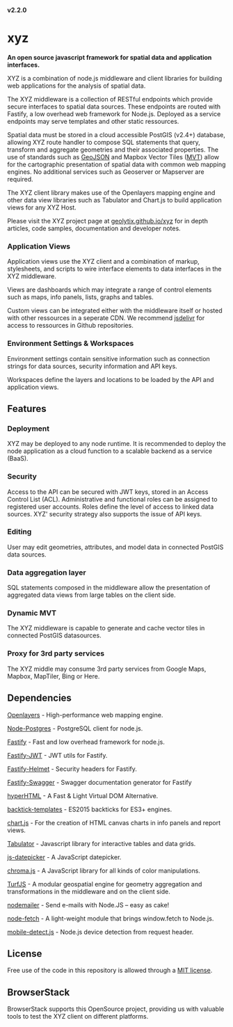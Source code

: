 **v2.2.0**

# xyz

**An open source javascript framework for spatial data and application interfaces.**

XYZ is a combination of node.js middleware and client libraries for building web applications for the analysis of spatial data.

The XYZ middleware is a collection of RESTful endpoints which provide secure interfaces to spatial data sources. These endpoints are routed with Fastify, a low overhead web framework for Node.js. Deployed as a service endpoints may serve templates and other static ressources.

Spatial data must be stored in a cloud accessible PostGIS (v2.4+) database, allowing XYZ route handler to compose SQL statements that query, transform and aggregate geometries and their associated properties. The use of standards such as [GeoJSON](https://tools.ietf.org/html/rfc7946) and Mapbox Vector Tiles ([MVT](https://docs.mapbox.com/vector-tiles/specification/)) allow for the cartographic presentation of spatial data with common web mapping engines. No additional services such as Geoserver or Mapserver are required.

The XYZ client library makes use of the Openlayers mapping engine and other data view libraries such as Tabulator and Chart.js to build application views for any XYZ Host.

Please visit the XYZ project page at [geolytix.github.io/xyz](https://geolytix.github.io/xyz/) for in depth articles, code samples, documentation and developer notes.

### Application Views

Application views use the XYZ client and a combination of markup, stylesheets, and scripts to wire interface elements to data interfaces in the XYZ middleware.

Views are dashboards which may integrate a range of control elements such as maps, info panels, lists, graphs and tables.

Custom views can be integrated either with the middleware itself or hosted with other ressources in a seperate CDN. We recommend [jsdelivr](https://www.jsdelivr.com/) for access to ressources in Github repositories.

### Environment Settings & Workspaces

Environment settings contain sensitive information such as connection strings for data sources, security information and API keys.

Workspaces define the layers and locations to be loaded by the API and application views.

## Features

### Deployment

XYZ may be deployed to any node runtime. It is recommended to deploy the node application as a cloud function to a scalable backend as a service (BaaS).

### Security

Access to the API can be secured with JWT keys, stored in an Access Control List (ACL). Administrative and functional roles can be assigned to registered user accounts. Roles define the level of access to linked data sources. XYZ' security strategy also supports the issue of API keys.

### Editing

User may edit geometries, attributes, and model data in connected PostGIS data sources.

### Data aggregation layer

SQL statements composed in the middleware allow the presentation of aggregated data views from large tables on the client side.

### Dynamic MVT

The XYZ middleware is capable to generate and cache vector tiles in connected PostGIS datasources.

### Proxy for 3rd party services

The XYZ middle may consume 3rd party services from Google Maps, Mapbox, MapTiler, Bing or Here.


## Dependencies

[Openlayers](https://github.com/openlayers/openlayers) - High-performance web mapping engine.

[Node-Postgres](https://github.com/brianc/node-postgres) - PostgreSQL client for node.js.

[Fastify](https://github.com/fastify/fastify) - Fast and low overhead framework for node.js.

[Fastify-JWT](https://github.com/fastify/fastify-jwt) - JWT utils for Fastify.

[Fastify-Helmet](https://github.com/fastify/fastify-helmet) - Security headers for Fastify.

[Fastify-Swagger](https://github.com/fastify/fastify-swagger) - Swagger documentation generator for Fastify

[hyperHTML](https://github.com/WebReflection/hyperHTML) - A Fast & Light Virtual DOM Alternative.

[backtick-templates](https://github.com/WebReflection/backtick-template) - ES2015 backticks for ES3+ engines.

[chart.js](https://github.com/chartjs/Chart.js) - For the creation of HTML canvas charts in info panels and report views.

[Tabulator](https://github.com/olifolkerd/tabulator) - Javascript library for interactive tables and data grids.

[js-datepicker](https://github.com/qodesmith/datepicker) - A JavaScript datepicker.

[chroma.js](https://github.com/gka/chroma.js) - A JavaScript library for all kinds of color manipulations.

[TurfJS](https://github.com/Turfjs/turf) - A modular geospatial engine for geometry aggregation and transformations in the middleware and on the client side.

[nodemailer](https://github.com/nodemailer/nodemailer) - Send e-mails with Node.JS – easy as cake!

[node-fetch](https://github.com/bitinn/node-fetch) - A light-weight module that brings window.fetch to Node.js.

[mobile-detect.js](https://github.com/hgoebl/mobile-detect.js) - Node.js device detection from request header.


## License

Free use of the code in this repository is allowed through a [MIT license](https://github.com/GEOLYTIX/xyz/blob/master/LICENSE).


## BrowserStack

BrowserStack supports this OpenSource project, providing us with valuable tools to test the XYZ client on different platforms.
